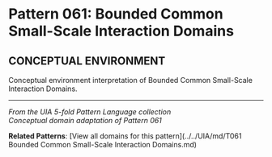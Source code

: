 # Pattern 061: Bounded Common Small-Scale Interaction Domains

## CONCEPTUAL ENVIRONMENT

Conceptual environment interpretation of Bounded Common Small-Scale Interaction Domains.

---

*From the UIA 5-fold Pattern Language collection*  
*Conceptual domain adaptation of Pattern 061*

**Related Patterns**: [View all domains for this pattern](../../UIA/md/T061 Bounded Common Small-Scale Interaction Domains.md)
